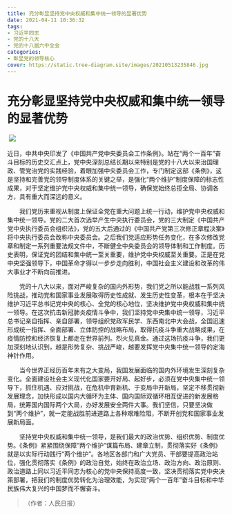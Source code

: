 ```yaml
---
title: 充分彰显坚持党中央权威和集中统一领导的显著优势
date: 2021-04-11 10:36:32
tags:
- 习近平同志
- 党的十八大
- 党的十八届六中全会
categories:
- 彰显党的领导核心
cover: https://static.tree-diagram.site/images/20210513235846.jpg
---
```


# 充分彰显坚持党中央权威和集中统一领导的显著优势

​		![](建党一百周年.jpg)

​		近日，中共中央印发了《中国共产党中央委员会工作条例》。站在“两个一百年”奋斗目标的历史交汇点上，党中央深刻总结长期以来特别是党的十八大以来治国理政、管党治党的实践经验，着眼加强中央委员会工作，专门制定这部《条例》，这是坚持和完善党的领导制度体系的关键之举，是强化“两个维护”制度保障的标志性成果，对于坚定维护党中央权威和集中统一领导，确保党始终总揽全局、协调各方，具有重大而深远的意义。

　　我们党历来重视从制度上保证全党在重大问题上统一行动，维护党中央权威和集中统一领导。党的二大首次选举产生中央执行委员会，党的三大制定《中国共产党中央执行委员会组织法》，党的五大后通过的《中国共产党第三次修正章程决案》将中央执行委员会改称中央委员会。之后我们党适应形势任务变化，在多次修改党章和制定一系列重要法规文件中，不断健全中央委员会的领导体制和工作制度。历史表明，保证党的团结和集中统一至关重要，维护党中央权威至关重要。正是在党中央坚强领导下，中国革命才得以一步步走向胜利，中国社会主义建设和改革的伟大事业才不断向前推进。

　　党的十八大以来，面对严峻复杂的国内外形势，我们党之所以能战胜一系列风险挑战，推动党和国家事业发展取得历史性成就、发生历史性变革，根本在于坚决维护习近平总书记党中央的核心、全党的核心地位，坚决维护党中央权威和集中统一领导。在这次抗击新冠肺炎疫情斗争中，我们坚持党中央集中统一领导，习近平总书记亲自指挥、亲自部署，领导组织党政军民学、东西南北中大会战，全国迅速形成统一指挥、全面部署、立体防控的战略布局，取得抗疫斗争重大战略成果，在疫情防控和经济恢复上都走在世界前列。烈火见真金。通过这场抗疫斗争，我们更加深刻地认识到，越是形势复杂、挑战严峻，越要发挥党中央集中统一领导的定海神针作用。

　　当今世界正经历百年未有之大变局，我国发展面临的国内外环境发生深刻复杂变化。全面建设社会主义现代化国家要开好局、起好步，必须在党中央集中统一领导下，抓住机遇、应对挑战，在危机中育新机、于变局中开新局，坚定不移贯彻新发展理念，加快形成以国内大循环为主体、国内国际双循环相互促进的新发展格局，统筹国内国际两个大局，办好发展安全两件大事。我们坚信，只要坚决做到“两个维护”，就一定能战胜前进道路上各种艰难险阻，不断开创党和国家事业发展新局面。

　　坚持党中央权威和集中统一领导，是我们最大的政治优势、组织优势、制度优势。《条例》紧紧围绕保障“两个维护”谋篇布局、建章立制，贯彻落实好《条例》就是以实际行动践行“两个维护”。各地区各部门和广大党员、干部要提高政治站位，强化贯彻落实《条例》的政治自觉，始终在政治立场、政治方向、政治原则、政治道路上同以习近平同志为核心的党中央保持高度一致，坚决贯彻落实党中央决策部署，把我们的制度优势转化为治理效能，为实现“两个一百年”奋斗目标和中华民族伟大复兴的中国梦而不懈奋斗。
> （作者：人民日报）